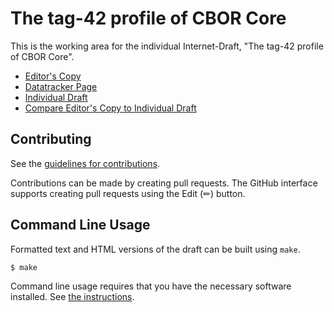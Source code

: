 <!-- regenerate: on (set to off if you edit this file) -->

# The tag-42 profile of CBOR Core

This is the working area for the individual Internet-Draft, "The tag-42 profile of CBOR Core".

* [Editor's Copy](https://ipfs-tech.github.io/cborc42/#go.draft-caballero-cbor-cborc42.html)
* [Datatracker Page](https://datatracker.ietf.org/doc/draft-caballero-cbor-cborc42)
* [Individual Draft](https://datatracker.ietf.org/doc/html/draft-caballero-cbor-cborc42)
* [Compare Editor's Copy to Individual Draft](https://ipfs-tech.github.io/cborc42/#go.draft-caballero-cbor-cborc42.diff)


## Contributing

See the
[guidelines for contributions](https://github.com/ipfs-tech/cborc42/blob/main/CONTRIBUTING.md).

Contributions can be made by creating pull requests.
The GitHub interface supports creating pull requests using the Edit (✏) button.


## Command Line Usage

Formatted text and HTML versions of the draft can be built using `make`.

```sh
$ make
```

Command line usage requires that you have the necessary software installed.  See
[the instructions](https://github.com/martinthomson/i-d-template/blob/main/doc/SETUP.md).

